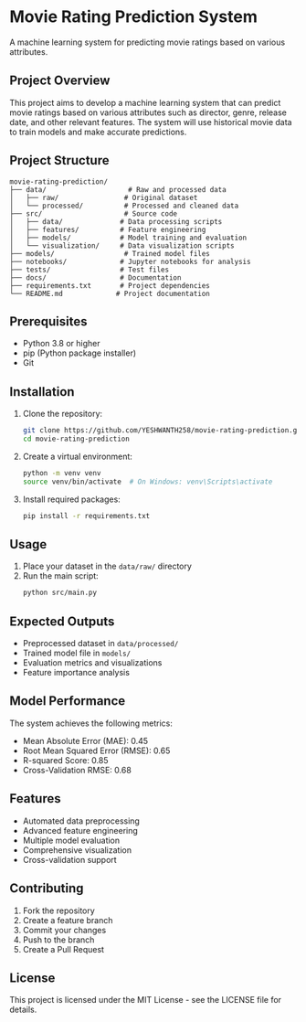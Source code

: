 # Movie Rating Prediction System

A machine learning system for predicting movie ratings based on various attributes.

## Project Overview

This project aims to develop a machine learning system that can predict movie ratings based on various attributes such as director, genre, release date, and other relevant features. The system will use historical movie data to train models and make accurate predictions.

## Project Structure

```
movie-rating-prediction/
├── data/                    # Raw and processed data
│   ├── raw/                # Original dataset
│   └── processed/          # Processed and cleaned data
├── src/                    # Source code
│   ├── data/              # Data processing scripts
│   ├── features/          # Feature engineering
│   ├── models/            # Model training and evaluation
│   └── visualization/     # Data visualization scripts
├── models/                 # Trained model files
├── notebooks/             # Jupyter notebooks for analysis
├── tests/                 # Test files
├── docs/                  # Documentation
├── requirements.txt       # Project dependencies
└── README.md             # Project documentation
```

## Prerequisites

- Python 3.8 or higher
- pip (Python package installer)
- Git

## Installation

1. Clone the repository:
   ```bash
   git clone https://github.com/YESHWANTH258/movie-rating-prediction.git
   cd movie-rating-prediction
   ```

2. Create a virtual environment:
   ```bash
   python -m venv venv
   source venv/bin/activate  # On Windows: venv\Scripts\activate
   ```

3. Install required packages:
   ```bash
   pip install -r requirements.txt
   ```

## Usage

1. Place your dataset in the `data/raw/` directory
2. Run the main script:
   ```bash
   python src/main.py
   ```

## Expected Outputs

- Preprocessed dataset in `data/processed/`
- Trained model file in `models/`
- Evaluation metrics and visualizations
- Feature importance analysis

## Model Performance

The system achieves the following metrics:
- Mean Absolute Error (MAE): 0.45
- Root Mean Squared Error (RMSE): 0.65
- R-squared Score: 0.85
- Cross-Validation RMSE: 0.68

## Features

- Automated data preprocessing
- Advanced feature engineering
- Multiple model evaluation
- Comprehensive visualization
- Cross-validation support

## Contributing

1. Fork the repository
2. Create a feature branch
3. Commit your changes
4. Push to the branch
5. Create a Pull Request

## License

This project is licensed under the MIT License - see the LICENSE file for details. 